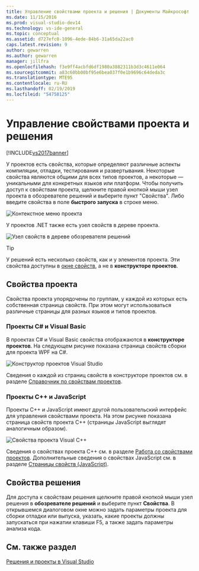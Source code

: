 ```yaml
---
title: Управление свойствами проекта и решения | Документы Майкрософт
ms.date: 11/15/2016
ms.prod: visual-studio-dev14
ms.technology: vs-ide-general
ms.topic: conceptual
ms.assetid: d727efc0-1096-4ede-84b6-31a65da22ac0
caps.latest.revision: 9
author: gewarren
ms.author: gewarren
manager: jillfra
ms.openlocfilehash: f3e9ff4acbfd6df1980a3882311b3d3c4611e064
ms.sourcegitcommit: a83c60bb00bf95e6bea037f0e1b9696c64deda3c
ms.translationtype: MTE95
ms.contentlocale: ru-RU
ms.lasthandoff: 02/19/2019
ms.locfileid: "54758125"
---
```

# <a name="managing-project-and-solution-properties"></a>Управление свойствами проекта и решения
[!INCLUDE[vs2017banner](../includes/vs2017banner.md)]

У проектов есть свойства, которые определяют различные аспекты компиляции, отладки, тестирования и развертывания. Некоторые свойства являются общими для всех типов проектов, а некоторые — уникальными для конкретных языков или платформ. Чтобы получить доступ к свойствам проекта, щелкните правой кнопкой мыши узел проекта в обозревателе решений и выберите пункт "Свойства". Либо введите свойства в поле **быстрого запуска** в строке меню.  
  
 ![Контекстное меню проекта](../ide/media/vs2015-proj-prop-menu.gif "vs2015_proj_prop_menu")  
  
 У проектов .NET также есть узел свойств в дереве проекта.  
  
 ![Узел свойств в дереве обозревателя решений](../ide/media/vs2015-props-se.png "VS2015_Props_SE")  
  
> [!TIP]
>  У решений есть несколько свойств, как и у элементов проекта. Эти свойства доступны в [окне свойств](../ide/reference/properties-window.md), а не в **конструкторе проектов**.  
  
## <a name="project-properties"></a>Свойства проекта  
 Свойства проекта упорядочены по группам, у каждой из которых есть собственная страница свойств. При этом могут использоваться различные страницы для разных языков и типов проектов.  
  
### <a name="c-and-visual-basic-projects"></a>Проекты C# и Visual Basic  
 В проектах C# и Visual Basic свойства отображаются в **конструкторе проектов**. На следующем рисунке показана страница свойств сборки для проекта WPF на C#.  
  
 ![Конструктор проектов Visual Studio](../ide/media/vs2015-proppage-build.png "VS2015_PropPage_Build")  
  
 Сведения о каждой из страниц свойств в конструкторе проектов см. в разделе [Справочник по свойствам проектов](../ide/reference/project-properties-reference.md).  
  
### <a name="c-and-javascript-projects"></a>Проекты C++ и JavaScript  
 Проекты C++ и JavaScript имеют другой пользовательский интерфейс для управления свойствами проекта. На этом рисунке показана страница свойств проекта C++ (страницы JavaScript выглядят аналогичным образом).  
  
 ![Свойства проекта Visual C++](../ide/media/vs2015-projprops-cpp.png "VS2015_ProjProps_cpp")  
  
 Сведения о свойствах проекта C++ см. в разделе [Работа со свойствами проектов](http://msdn.microsoft.com/library/9b0d6f8b-7d4e-4e61-aa75-7d14944816cd). Дополнительные сведения о свойствах JavaScript см. в разделе [Страницы свойств (JavaScript)](../ide/reference/property-pages-javascript.md).  
  
## <a name="solution-properties"></a>Свойства решения  
 Для доступа к свойствам решения щелкните правой кнопкой мыши узел решения в **обозревателе решений** и выберите пункт **Свойства**. В открывшемся диалоговом окне можно задать параметры проекта для сборки отладки или выпуска, указать, какие проекты должны запускаться при нажатии клавиши F5, а также задать параметры анализа кода.  
  
## <a name="see-also"></a>См. также раздел  
 [Решения и проекты в Visual Studio](../ide/solutions-and-projects-in-visual-studio.md)
